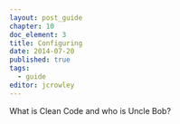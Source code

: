 ```yaml
---
layout: post_guide
chapter: 10
doc_element: 3
title: Configuring
date: 2014-07-20
published: true
tags:
  - guide
editor: jcrowley
---
```


What is Clean Code and who is Uncle Bob?

